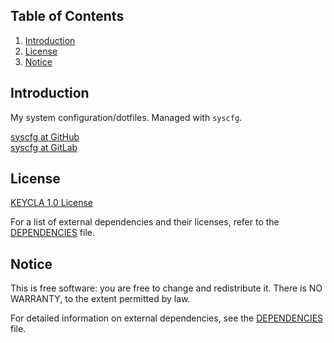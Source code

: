## Table of Contents

1. [Introduction](#introduction)
2. [License](#license)
3. [Notice](#notice)

## Introduction

My system configuration/dotfiles. Managed with `syscfg`.

[syscfg at GitHub](https://github.com/mscalindt/syscfg)\
[syscfg at GitLab](https://gitlab.com/mscalindt/syscfg)

## License

[KEYCLA 1.0 License](LICENSE)

For a list of external dependencies and their licenses,
refer to the [DEPENDENCIES](DEPENDENCIES) file.

## Notice

This is free software: you are free to change and redistribute it.
There is NO WARRANTY, to the extent permitted by law.

For detailed information on external dependencies,
see the [DEPENDENCIES](DEPENDENCIES) file.
